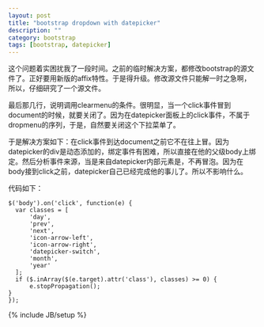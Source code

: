 ```yaml
---
layout: post
title: "bootstrap dropdown with datepicker"
description: ""
category: bootstrap
tags: [bootstrap, datepicker]
---
```


这个问题着实困扰我了一段时间。之前的临时解决方案，都修改bootstrap的源文件了。正好要用新版的affix特性。于是得升级。修改源文件只能解一时之急啊，所以，仔细研究了一个源文件。

最后那几行，说明调用clearmenu的条件。很明显，当一个click事件冒到document的时候，就要关闭了。因为在datepicker面板上的click事件，不属于dropmenu的序列，于是，自然要关闭这个下拉菜单了。

于是解决方案如下：在click事件到达document之前它不在往上冒。因为datepicker的div是动态添加的，绑定事件有困难，所以直接在他的父级body上绑定。然后分析事件来源，当是来自datepicker内部元素是，不再冒泡。因为在body接到click之前，datepicker自己已经完成他的事儿了。所以不影响什么。

代码如下：

	$('body').on('click', function(e) {
      var classes = [
          'day',
          'prev',
          'next',
          'icon-arrow-left',
          'icon-arrow-right',
          'datepicker-switch',
          'month',
          'year'
      ];
      if ($.inArray($(e.target).attr('class'), classes) >= 0) {
          e.stopPropagation();
    }
	});

{% include JB/setup %}
